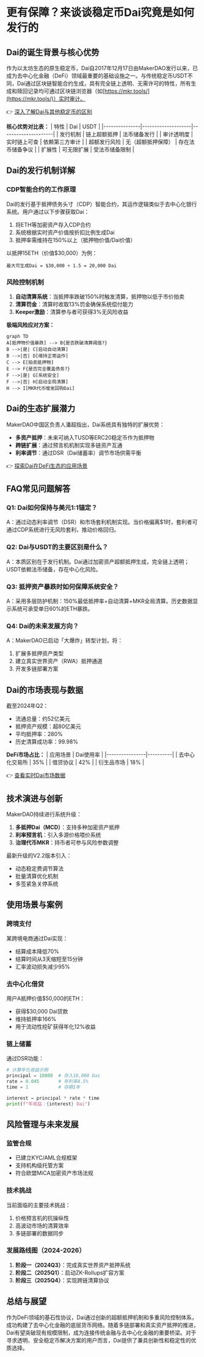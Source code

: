 # 更有保障？来谈谈稳定币Dai究竟是如何发行的

## Dai的诞生背景与核心优势
作为以太坊生态的原生稳定币，Dai自2017年12月17日由MakerDAO发行以来，已成为去中心化金融（DeFi）领域最重要的基础设施之一。与传统稳定币USDT不同，Dai通过区块链智能合约生成，具有完全链上透明、无需许可的特性，所有生成和赎回记录均可通过区块链浏览器（如[https://mkr.tools/](https://mkr.tools/)）实时审计。

👉 [深入了解Dai与其他稳定币的区别](https://bit.ly/okx_welcome)

**核心优势对比表：**
| 特性          | Dai                | USDT                |
|---------------|--------------------|---------------------|
| 发行机制      | 链上超额抵押       | 法币储备发行        |
| 审计透明度    | 实时链上可查       | 依赖第三方审计      |
| 超额发行风险  | 无（超额抵押保障） | 存在法币储备争议    |
| 扩展性        | 可无限扩展         | 受法币储备限制      |

## Dai的发行机制详解
### CDP智能合约的工作原理
Dai的发行基于抵押债务头寸（CDP）智能合约，其运作逻辑类似于去中心化银行系统。用户通过以下步骤获取Dai：
1. 将ETH等加密资产存入CDP合约
2. 系统根据实时资产价值按折扣比例生成Dai
3. 抵押率需维持在150%以上（抵押物价值/Dai价值）

以抵押15ETH（价值$30,000）为例：
```plaintext
最大可生成Dai = $30,000 ÷ 1.5 = 20,000 Dai
```

### 风险控制机制
1. **自动清算系统**：当抵押率跌破150%时触发清算，抵押物以低于市价拍卖
2. **清算罚金**：清算时收取13%罚金确保系统偿付能力
3. **Keeper激励**：清算参与者可获得3%无风险收益

**极端风险应对方案：**
```mermaid
graph TD
A[抵押物价值暴跌] --> B{是否跌破清算阈值?}
B -->|是| C[启动自动清算]
B -->|否| D[维持正常运作]
C --> E[拍卖抵押物]
E --> F{是否完全覆盖债务?}
F -->|是| G[系统安全]
F -->|否| H[启动全局清算]
H --> I[MKR代币增发回购Dai]
```

## Dai的生态扩展潜力
MakerDAO中国区负责人潘超指出，Dai系统具有独特的扩展优势：
- **多资产抵押**：未来可纳入TUSD等ERC20稳定币作为抵押物
- **跨链扩展**：通过预言机机制实现多链资产互通
- **利率调节**：通过DSR（Dai储蓄率）调节市场供需平衡

👉 [探索Dai在DeFi生态的应用场景](https://bit.ly/okx_welcome)

## FAQ常见问题解答
### Q1: Dai如何保持与美元1:1锚定？
A：通过动态利率调节（DSR）和市场套利机制实现。当价格偏离$1时，套利者可通过CDP系统进行无风险套利，推动价格回归。

### Q2: Dai与USDT的主要区别是什么？
A：本质区别在于发行机制。Dai通过加密资产超额抵押生成，完全链上透明；USDT依赖法币储备，存在中心化风险。

### Q3: 抵押资产暴跌时如何保障系统安全？
A：采用多层防护机制：150%最低抵押率+自动清算+MKR全局清算。历史数据显示系统可承受单日60%的ETH暴跌。

### Q4: Dai的未来发展方向？
A：MakerDAO已启动「大爆炸」转型计划，将：
1. 扩展多抵押资产类型
2. 建立真实世界资产（RWA）抵押通道
3. 开发多链部署方案

## Dai的市场表现与数据
截至2024年Q2：
- 流通总量：约52亿美元
- 抵押资产规模：超80亿美元
- 平均抵押率：280%
- 历史清算成功率：99.98%

**DeFi市场占比：**
| 应用场景       | Dai使用率 |
|----------------|----------|
| 去中心化交易所 | 35%      |
| 借贷协议       | 42%      |
| 衍生品市场     | 18%      |

👉 [查看实时Dai市场数据](https://bit.ly/okx_welcome)

## 技术演进与创新
MakerDAO持续进行系统升级：
1. **多抵押Dai（MCD）**：支持多种加密资产抵押
2. **利率预言机**：引入多源价格喂价系统
3. **治理代币MKR**：持币者可参与风险参数调整

最新升级的V2.2版本引入：
- 动态稳定费调节算法
- 批量清算优化机制
- 多签紧急关停系统

## 使用场景与案例
### 跨境支付
某跨境电商通过Dai实现：
- 结算成本降低70%
- 结算时间从3天缩短至15分钟
- 汇率波动损失减少95%

### 去中心化借贷
用户A抵押价值$50,000的ETH：
- 获得$30,000 Dai贷款
- 维持抵押率166%
- 用于流动性挖矿获得年化12%收益

### 链上储蓄
通过DSR功能：
```python
# 计算年化收益示例
principal = 10000  # 存入10,000 Dai
rate = 0.045       # 年利率4.5%
time = 1           # 存期1年

interest = principal * rate * time
print(f"年收益：{interest} Dai")
```

## 风险管理与未来发展
### 监管合规
- 已建立KYC/AML合规框架
- 支持机构级托管方案
- 符合欧盟MiCA加密资产市场法规

### 技术挑战
当前面临的主要技术挑战：
1. 价格预言机的抗操纵性
2. 高波动市场的清算效率
3. 多链部署的数据同步

### 发展路线图（2024-2026）
1. **阶段一（2024Q3）**：完成真实世界资产抵押系统
2. **阶段二（2025Q1）**：启动ZK-Rollups扩容方案
3. **阶段三（2025Q4）**：实现跨链清算协议

## 总结与展望
作为DeFi领域的基石性协议，Dai通过创新的超额抵押机制和多重风险控制体系，成功构建了去中心化金融的底层货币网络。随着多链部署和真实资产抵押的推进，Dai有望突破现有规模限制，成为连接传统金融与去中心化金融的重要桥梁。对于寻求透明、安全稳定币解决方案的用户而言，Dai提供了兼具创新性和稳定性的优质选择。